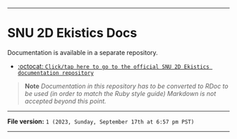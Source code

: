 
***

# SNU 2D Ekistics Docs

Documentation is available in a separate repository.

- [:octocat: `Click/tap here to go to the official SNU 2D Ekistics documentation repository`](https://github.com/seanpm2001/SNU_2D_Ekistics_Docs/)

> **Note** _Documentation in this repository has to be converted to RDoc to be used (in order to match the Ruby style guide) Markdown is not accepted beyond this point._

***

**File version:** `1 (2023, Sunday, September 17th at 6:57 pm PST)`

***

